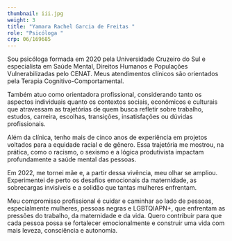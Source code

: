 ```yaml
---
thumbnail: iii.jpg
weight: 3
title: "Yamara Rachel Garcia de Freitas "
role: "Psicóloga "
crp: 06/169685
---
```

Sou psicóloga formada em 2020 pela Universidade Cruzeiro do Sul e especialista em Saúde Mental, Direitos Humanos e Populações Vulnerabilizadas pelo CENAT. Meus atendimentos clínicos são orientados pela Terapia Cognitivo-Comportamental.



Também atuo como orientadora profissional, considerando tanto os aspectos individuais quanto os contextos sociais, econômicos e culturais que atravessam as trajetórias de quem busca refletir sobre trabalho, estudos, carreira, escolhas, transições, insatisfações ou dúvidas profissionais.



Além da clínica, tenho mais de cinco anos de experiência em projetos voltados para a equidade racial e de gênero. Essa trajetória me mostrou, na prática, como o racismo, o sexismo e a lógica produtivista impactam profundamente a saúde mental das pessoas.



Em 2022, me tornei mãe e, a partir dessa vivência, meu olhar se ampliou. Experimentei de perto os desafios emocionais da maternidade, as sobrecargas invisíveis e a solidão que tantas mulheres enfrentam.



Meu compromisso profissional é cuidar e caminhar ao lado de pessoas, especialmente mulheres, pessoas negras e LGBTQIAPN+, que enfrentam as pressões do trabalho, da maternidade e da vida. Quero contribuir para que cada pessoa possa se fortalecer emocionalmente e construir uma vida com mais leveza, consciência e autonomia.
